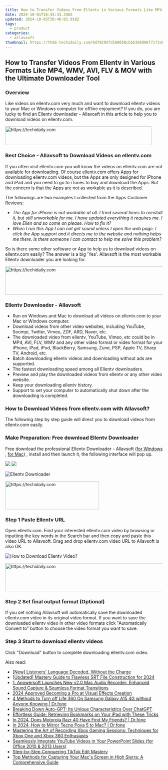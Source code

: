 ```yaml
---
title: How to Transfer Videos From Ellentv in Various Formats Like MP4, WMV, AVI, FLV & MOV with the Ultimate Downloader Tool
date: 2024-10-01T16:43:33.346Z
updated: 2024-10-05T20:48:03.918Z
tags:
  - product
categories:
  - allavsoft
thumbnail: https://thmb.techidaily.com/9d7929dfd160058cbbb368d96f71f3a942d4bc6b7e2652c599eedf5bcabac251.jpg
---
```


## How to Transfer Videos From Ellentv in Various Formats Like MP4, WMV, AVI, FLV & MOV with the Ultimate Downloader Tool

### Overview

Like videos on ellentv.com very much and want to download ellentv videos to your Mac or Windows computer for offline enjoyment? If you do, you are lucky to find an Ellentv downloader - Allavosft in this article to help you to download videos on ellentv.com.

<!-- affiliate ads begin -->
<a href="https://bluettius.sjv.io/c/5597632/2139114/17108" target="_top" id="2139114">
  <img src="//a.impactradius-go.com/display-ad/17108-2139114" border="0" alt="https://techidaily.com" width="468" height="60"/>
</a>
<img height="0" width="0" src="https://bluettius.sjv.io/i/5597632/2139114/17108" style="position:absolute;visibility:hidden;" border="0" />
<!-- affiliate ads end -->

### Best Choice - Allavsoft to Download Videos on ellentv.com

If you often visit ellentv.com you will know the videos on ellentv.com are not available for downloading. Of course ellentv.com offers Apps for downloading ellentv.com videos, but the Apps are only designed for iPhone and iPad and you need to go to iTunes to buy and download the Apps. But the concern is that the Apps are not as workable as it is described.

The followings are two examples I collected from the Apps Customer Reviews:

* _The App for iPhone is not workable at all. I tried several times to reinstall it, but still unworkable for me. I have updated everything it requires me. I love Ellen and so come on please. How to fix it?_
* _When I run this App I can not get sound unless I open the web page. I click the App support and it directs me to the website and nothing helps me there. Is there someone I can contact to help me solve this problem?_

So is there some other software or App to help us to download videos on ellentv.com easily? The answer is a big 'Yes'. Allavsoft is the most workable Ellentv downloader you are looking for.

<!-- affiliate ads begin -->
<a href="https://aligracehair.sjv.io/c/5597632/2006919/19272" target="_top" id="2006919">
  <img src="//a.impactradius-go.com/display-ad/19272-2006919" border="0" alt="https://techidaily.com" width="728" height="90"/>
</a>
<img height="0" width="0" src="https://aligracehair.sjv.io/i/5597632/2006919/19272" style="position:absolute;visibility:hidden;" border="0" />
<!-- affiliate ads end -->

### Ellentv Downloader - Allavsoft

* Run on Windows and Mac to download all videos on ellentv.com to your Mac or Windows computer.
* Download videos from other video websites, including YouTube, Soompi, Twitter, Vimeo, ZDF, ARD, Naver, etc.
* The downloaded video from ellentv, YouTube, Vimeo, etc could be in MP4, AVI, FLV, WMV and any other video format or video format for your iPhone, iPad, iPod, BlackBerry, Samsung, Zune, PSP, Apple TV, Sharp TV, Android, etc.
* Batch downloading ellentv videos and downloading without ads are supported.
* The fastest downloading speed among all Ellentv downloaders.
* Preview and play the downloaded videos from ellentv or any other video website.
* Keep your downloading ellentv history.
* Support to set your computer to automatically shut down after the downloading is completed.

### How to Download Videos from ellentv.com with Allavsoft?

The following step by step guide will direct you to download videos from ellentv.com easily.

### Make Preparation: Free download Ellentv Downloader

Free download the professional Ellentv Downloader - Allavsoft ([for Windows](https://tools.techidaily.com/allavsoft/products/) , [for Mac](https://tools.techidaily.com/allavsoft/products/)) , install and then launch it, the following interface will pop up.

[![](https://www.allavsoft.com/how-to/../images/how-to/free-download-win.jpg)](https://tools.techidaily.com/allavsoft/products/) [![](https://www.allavsoft.com/how-to/../images/how-to/free-download-mac.jpg)](https://tools.techidaily.com/allavsoft/products/)

![Ellentv Downloader](https://www.allavsoft.com/how-to/../images/allavsoft/screen-shot-600.jpg)

<!-- affiliate ads begin -->
<a href="https://aligracehair.sjv.io/c/5597632/2115916/19272" target="_top" id="2115916">
  <img src="//a.impactradius-go.com/display-ad/19272-2115916" border="0" alt="https://techidaily.com" width="300" height="90"/>
</a>
<img height="0" width="0" src="https://aligracehair.sjv.io/i/5597632/2115916/19272" style="position:absolute;visibility:hidden;" border="0" />
<!-- affiliate ads end -->

### Step 1 Paste Ellentv URL

Open ellentv.com. Find your interested ellentv.com video by browsing or inputting the key words in the Search bar and then copy and paste this video URL to Allavsoft. Drag and drop ellentv.com video URL to Allavsoft is also OK.

![How to Download Ellentv Video?](https://www.allavsoft.com/how-to/../images/how-to/download-rtmp-video/download-rtmp-video.jpg)

<!-- affiliate ads begin -->
<a href="https://ephamedtechinc.pxf.io/c/5597632/2136622/26400" target="_top" id="2136622">
  <img src="//a.impactradius-go.com/display-ad/26400-2136622" border="0" alt="https://techidaily.com" width="728" height="90"/>
</a>
<img height="0" width="0" src="https://ephamedtechinc.pxf.io/i/5597632/2136622/26400" style="position:absolute;visibility:hidden;" border="0" />
<!-- affiliate ads end -->

### Step 2 Set final output format (Optional)

If you set nothing Allavsoft will automatically save the downloaded ellentv.com video in its original video format. If you want to save the downloaded ellentv video in other video formats click "Automatically Convert to" button to choose the video format you want to save.

### Step 3 Start to download ellentv videos

Click "Download" button to complete downloading ellentv.com video.

<ins class="adsbygoogle"
     style="display:block"
     data-ad-format="autorelaxed"
     data-ad-client="ca-pub-7571918770474297"
     data-ad-slot="1223367746"></ins>

<ins class="adsbygoogle"
     style="display:block"
     data-ad-client="ca-pub-7571918770474297"
     data-ad-slot="8358498916"
     data-ad-format="auto"
     data-full-width-responsive="true"></ins>

<span class="atpl-alsoreadstyle">Also read:</span>
<div><ul>
<li><a href="https://extra-approaches.techidaily.com/new-listeners-language-decoded-without-the-charge/"><u>[New] Listeners' Language Decoded, Without the Charge</u></a></li>
<li><a href="https://article-helps.techidaily.com/updated-mastery-guide-to-flawless-srt-file-construction-for-2024/"><u>[Updated] Mastery Guide to Flawless SRT File Construction for 2024</u></a></li>
<li><a href="https://discover-comparisons.techidaily.com/1-apowersoft-launches-new-v20-mac-audio-recorder-enhanced-sound-capture-and-seamless-format-transitions/"><u>1. Apowersoft Launches New v2.0 Mac Audio Recorder: Enhanced Sound Capture & Seamless Format Transitions</u></a></li>
<li><a href="https://fox-links.techidaily.com/2024-approved-becoming-a-pro-at-visual-effects-creation/"><u>2024 Approved Becoming a Pro at Visual Effects Creation</u></a></li>
<li><a href="https://location-fake.techidaily.com/4-methods-to-turn-off-life-360-on-samsung-galaxy-a15-4g-without-anyone-knowing-drfone-by-drfone-virtual-android/"><u>4 Methods to Turn off Life 360 On Samsung Galaxy A15 4G without Anyone Knowing | Dr.fone</u></a></li>
<li><a href="https://tech-haven.techidaily.com/breaking-down-auto-gpt-its-unique-characteristics-over-chatgpt/"><u>Breaking Down Auto-GPT: Its Unique Characteristics Over ChatGPT</u></a></li>
<li><a href="https://discover-comparisons.techidaily.com/effortless-guide-retrieving-bookmarks-on-your-ipad-with-these-tricks/"><u>Effortless Guide: Retrieving Bookmarks on Your iPad with These Tricks</u></a></li>
<li><a href="https://location-social.techidaily.com/in-2024-does-motorola-razr-40-have-find-my-friends-drfone-by-drfone-virtual-android/"><u>In 2024, Does Motorola Razr 40 Have Find My Friends? | Dr.fone</u></a></li>
<li><a href="https://screen-mirror.techidaily.com/in-2024-how-to-mirror-tecno-pova-5-to-mac-drfone-by-drfone-android/"><u>In 2024, How to Mirror Tecno Pova 5 to Mac? | Dr.fone</u></a></li>
<li><a href="https://discover-comparisons.techidaily.com/mastering-the-art-of-recording-xbox-gaming-sessions-techniques-for-xbox-one-and-xbox-360-enthusiasts/"><u>Mastering the Art of Recording Xbox Gaming Sessions: Techniques for Xbox One and Xbox 360 Enthusiasts</u></a></li>
<li><a href="https://discover-comparisons.techidaily.com/seamlessly-integrate-youtube-videos-in-your-powerpoint-slides-for-office-2010-and-2013-users/"><u>Seamlessly Integrate YouTube Videos in Your PowerPoint Slides (for Office 2010 & 2013 Users)</u></a></li>
<li><a href="https://tiktok-video-files.techidaily.com/step-by-step-conquering-tiktok-edit-mastery/"><u>Step-by-Step Conquering TikTok Edit Mastery</u></a></li>
<li><a href="https://discover-comparisons.techidaily.com/top-methods-for-capturing-your-macs-screen-in-high-sierra-a-comprehensive-guide/"><u>Top Methods for Capturing Your Mac's Screen in High Sierra: A Comprehensive Guide</u></a></li>
</ul></div>

